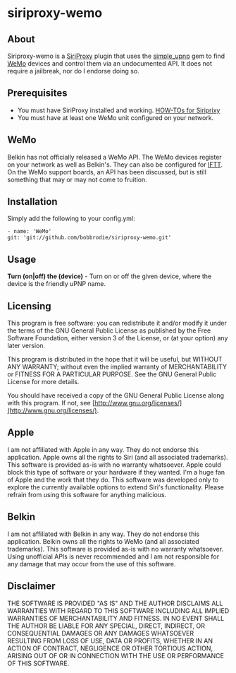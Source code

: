 siriproxy-wemo
==============

About
-----
Siriproxy-wemo is a [SiriProxy](https://github.com/plamoni/SiriProxy) plugin that uses the [simple_upnp](https://github.com/denniskuczynski/simple_upnp) gem to find [WeMo](http://www.belkin.com/us/wemo-switch) devices and control them via an undocumented API. It does not require a jailbreak, nor do I endorse doing so.

Prerequisites
-------------
- You must have SiriProxy installed and working.  [HOW-TOs for Siriprixy](https://github.com/plamoni/SiriProxy/wiki/Installation-How-Tos)
- You must have at least one WeMo unit configured on your network.

WeMo
------

Belkin has not officially released a WeMo API. The WeMo devices register on your network as well as Belkin's. They can also be configured for [IFTT](http://ifttt.com/). On the WeMo support boards, an API has been discussed, but is still something that may or may not come to fruition. 

Installation
------------
Simply add the following to your config.yml:  

    - name: 'WeMo'
    git: 'git://github.com/bobbrodie/siriproxy-wemo.git'


Usage
-----

**Turn (on|off) the (device)** - Turn on or off the given device, where the device is the friendly uPNP name.

Licensing
---------
This program is free software: you can redistribute it and/or modify it under the terms of the GNU General Public License as published by the Free Software Foundation, either version 3 of the License, or (at your option) any later version.

This program is distributed in the hope that it will be useful, but WITHOUT ANY WARRANTY; without even the implied warranty of MERCHANTABILITY or FITNESS FOR A PARTICULAR PURPOSE.  See the GNU General Public License for more details.

You should have received a copy of the GNU General Public License along with this program.  If not, see [http://www.gnu.org/licenses/](http://www.gnu.org/licenses/).

Apple
-----
I am not affiliated with Apple in any way. They do not endorse this application. Apple owns all the rights to Siri (and all associated trademarks). This software is provided as-is with no warranty whatsoever. Apple could block this type of software or your hardware if they wanted. I'm a huge fan of Apple and the work that they do. This software was developed only to explore the currently available options to extend Siri's functionality. Please refrain from using this software for anything malicious.

Belkin
------
I am not affiliated with Belkin in any way. They do not endorse this application. Belkin owns all the rights to WeMo (and all associated trademarks). This software is provided as-is with no warranty whatsoever. Using unofficial APIs is never recommended and I am not responsible for any damage that may occur from the use of this software.

Disclaimer
----------
THE SOFTWARE IS PROVIDED "AS IS" AND THE AUTHOR DISCLAIMS ALL WARRANTIES WITH REGARD TO THIS SOFTWARE INCLUDING ALL IMPLIED WARRANTIES OF MERCHANTABILITY AND FITNESS. IN NO EVENT SHALL THE AUTHOR BE LIABLE FOR ANY SPECIAL, DIRECT, INDIRECT, OR CONSEQUENTIAL DAMAGES OR ANY DAMAGES WHATSOEVER RESULTING FROM LOSS OF USE, DATA OR PROFITS, WHETHER IN AN ACTION OF CONTRACT, NEGLIGENCE OR OTHER TORTIOUS ACTION, ARISING OUT OF OR IN CONNECTION WITH THE USE OR PERFORMANCE OF THIS SOFTWARE.